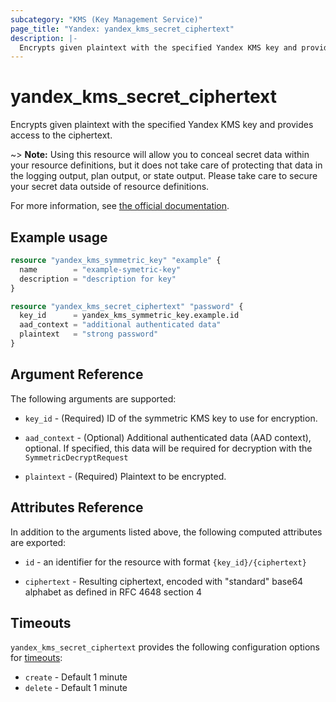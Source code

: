 ```yaml
---
subcategory: "KMS (Key Management Service)"
page_title: "Yandex: yandex_kms_secret_ciphertext"
description: |-
  Encrypts given plaintext with the specified Yandex KMS key and provides access to the ciphertext.
---
```



# yandex_kms_secret_ciphertext




Encrypts given plaintext with the specified Yandex KMS key and provides access to the ciphertext.

~> **Note:** Using this resource will allow you to conceal secret data within your resource definitions, but it does not take care of protecting that data in the logging output, plan output, or state output. Please take care to secure your secret data outside of resource definitions.

For more information, see [the official documentation](https://cloud.yandex.com/docs/kms/concepts/).

## Example usage

```terraform
resource "yandex_kms_symmetric_key" "example" {
  name        = "example-symetric-key"
  description = "description for key"
}

resource "yandex_kms_secret_ciphertext" "password" {
  key_id      = yandex_kms_symmetric_key.example.id
  aad_context = "additional authenticated data"
  plaintext   = "strong password"
}
```

## Argument Reference

The following arguments are supported:

* `key_id` - (Required) ID of the symmetric KMS key to use for encryption.

* `aad_context` - (Optional) Additional authenticated data (AAD context), optional. If specified, this data will be required for decryption with the `SymmetricDecryptRequest`

* `plaintext` - (Required) Plaintext to be encrypted.

## Attributes Reference

In addition to the arguments listed above, the following computed attributes are exported:

* `id` - an identifier for the resource with format `{key_id}/{ciphertext}`

* `ciphertext` - Resulting ciphertext, encoded with "standard" base64 alphabet as defined in RFC 4648 section 4

## Timeouts

`yandex_kms_secret_ciphertext` provides the following configuration options for [timeouts](/docs/configuration/resources.html#timeouts):

- `create` - Default 1 minute
- `delete` - Default 1 minute
